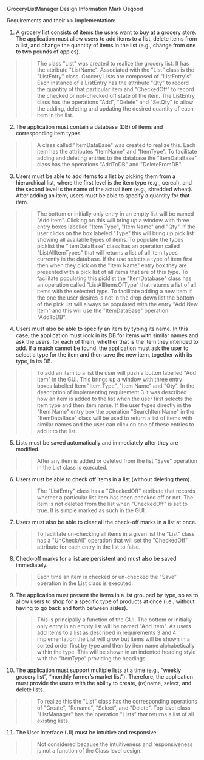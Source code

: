 GroceryListManager Design Information
Mark Osgood

Requirements and their >> Implementation:

1. A grocery list consists of items the users want to buy at a grocery store. The application must allow users to add items to a list, delete items from a list, and change the quantity of items in the list (e.g., change from one to two pounds of apples).
>> The class "List" was created to realize the grocery list. It has the attribute "ListName". Associated with the "List" class is the "ListEntry" class. Grocery Lists are composed of "ListEntry's". Each instance of a ListEntry has the attribute "Qty" to record the quantity of that particular item and "CheckedOff" to record the checked or not-checked off state of the item. The ListEntry class has the operations "Add", "Delete" and "SetQty" to allow the adding, deleting and updating the desired quantity of each item in the list. 

2. The application must contain a database (DB) of items and corresponding item types.
>> A class called "ItemDataBase" was created to realize this. Each item has the attributes "ItemName" and "ItemType". To facilitate adding and deleting entries to the database the "ItemDataBase" class has the operations "AddToDB" and "DeleteFromDB".

3. Users must be able to add items to a list by picking them from a hierarchical list, where the first level is the item type (e.g., cereal), and the second level is the name of the actual item (e.g., shredded wheat). After adding an item, users must be able to specify a quantity for that item.
>> The bottom or initially only entry in an empty list will be named "Add Item". Clicking on this will bring up a window with three entry boxes labelled "Item Type", "Item Name" and "Qty". If the user clicks on the box labeled "Type" this will bring up pick list showing all available types of items. To populate the types picklist the "ItemDataBase" class has an operation called "ListAllItemTypes" that will returns a list of all item types currently in the database. If the use selects a type of item first then when they click on the "Item Name" entry box they are presented with a pick list of all items that are of this type. To facilitate populating this picklist the "ItemDatabase" class has an operation called "ListAllItemsOfType" that returns a list of all items with the selected type. To facilitate adding a new item if the one the user desires is not in the drop down list the bottom of the pick list will always be populated with the entry "Add New Item" and this will use the "ItemDataBase" operation "AddToDB".

4. Users must also be able to specify an item by typing its name. In this case, the application must look in its DB for items with similar names and ask the users, for each of them, whether that is the item they intended to add. If a match cannot be found, the application must ask the user to select a type for the item and then save the new item, together with its type, in its DB.
>> To add an item to a list the user will push a button labelled "Add Item" in the GUI. This brings up a window with three entry boxes labelled Item "Item Type", "Item Name" and "Qty". In the description of implementing requirement 3 it was described how an item is added to the list when the user first selects the item type and then item name. If the user types directly in the "Item Name" entry box the operation "SearchItemName" in the "ItemDataBase" class will be used to return a list of items with similar names and the user can click on one of these entries to add it to the list.

5. Lists must be saved automatically and immediately after they are modified.
>> After any item is added or deleted from the list "Save" operation in the List class is executed.

6. Users must be able to check off items in a list (without deleting them).
>> The "ListEntry" class has a "CheckedOff" attribute that records whether a particular list item has been checked off or not. The item is not deleted from the list when "CheckedOff" is set to true. It is simple marked as such in the GUI.

7. Users must also be able to clear all the check-off marks in a list at once.
>> To facilitate un-checking all items in a given list the "List" class has a "UnCheckAll" operation that will set the "CheckedOff" attribute for each entry in the list to false.

8. Check-off marks for a list are persistent and must also be saved immediately.
>> Each time an item is checked or un-checked the "Save" operation in the List class is executed.

9. The application must present the items in a list grouped by type, so as to allow users to shop for a specific type of products at once (i.e., without having to go back and forth between aisles).
>> This is principally a function of the GUI. The bottom or initially only entry in an empty list will be named "Add Item". As users add items to a list as described in requirements 3 and 4 implementation the List will grow but items will be shown in a sorted order first by type and then by item name alphabetically within the type. This will be shown in an indented heading style with the "ItemType" providing the headings. 

10. The application must support multiple lists at a time (e.g., “weekly grocery list”, “monthly farmer’s market list”). Therefore, the application must provide the users with the ability to create, (re)name, select, and delete lists.
>> To realize this the "List" class has the corresponding operations of "Create", "Rename", "Select", and "Delete". Top level class "ListManager" has the operation "Lists" that returns a list of all existing lists.  

11. The User Interface (UI) must be intuitive and responsive.
>> Not considered because the intuitiveness and responsiveness is not a function of the Class level design.
